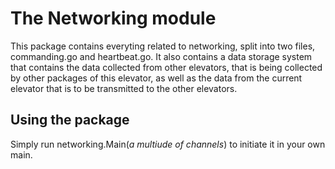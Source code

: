 The Networking module
=====================
This package contains everyting related to networking, split into two files, commanding.go and heartbeat.go.
It also contains a data storage system that contains the data collected from other elevators, that is being collected by other packages of this elevator, as well as the data from the current elevator that is to be transmitted to the other elevators. 

## Using the package
Simply run networking.Main(*a multiude of channels*) to initiate it in your own main.




